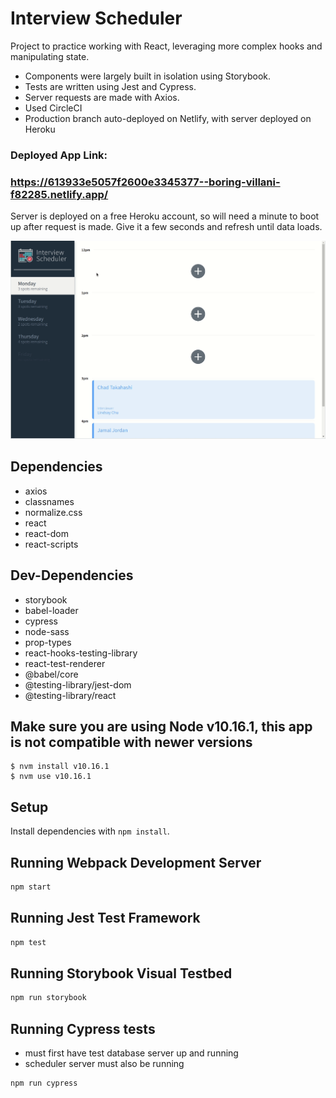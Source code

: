 # Interview Scheduler
Project to practice working with React, leveraging more complex hooks and manipulating state. 
- Components were largely built in isolation using Storybook.
- Tests are written using Jest and Cypress.
- Server requests are made with Axios.
- Used CircleCI
- Production branch auto-deployed on Netlify, with server deployed on Heroku

### Deployed App Link:
### https://613933e5057f2600e3345377--boring-villani-f82285.netlify.app/
Server is deployed on a free Heroku account, so will need a minute to boot up after request is made.
Give it a few seconds and refresh until data loads.

!["Scheduler demo GIF"](https://github.com/mcken-vince/scheduler/blob/master/resources/Scheduler-demo.gif)


## Dependencies
- axios
- classnames
- normalize.css
- react
- react-dom
- react-scripts

## Dev-Dependencies
- storybook
- babel-loader
- cypress
- node-sass
- prop-types
- react-hooks-testing-library
- react-test-renderer
- @babel/core
- @testing-library/jest-dom
- @testing-library/react

## Make sure you are using Node v10.16.1, this app is not compatible with newer versions
```
$ nvm install v10.16.1
$ nvm use v10.16.1
```

## Setup

Install dependencies with `npm install`.

## Running Webpack Development Server

```sh
npm start
```

## Running Jest Test Framework

```sh
npm test
```

## Running Storybook Visual Testbed

```sh
npm run storybook
```

## Running Cypress tests
- must first have test database server up and running
- scheduler server must also be running

```sh
npm run cypress
```
